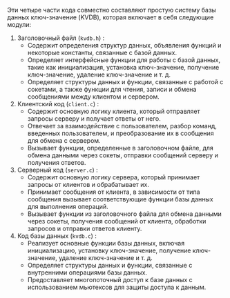 Эти четыре части кода совместно составляют простую систему базы данных ключ-значение (KVDB), которая включает в себя следующие модули:
1. Заголовочный файл (`kvdb.h`) :
   - Содержит определения структур данных, объявления функций и некоторые константы, связанные с базой данных.
   - Определяет интерфейсные функции для работы с базой данных, такие как инициализация, установка ключ-значение, получение ключ-значение, удаление ключ-значение и т. д.
   - Определяет структуры данных и функции, связанные с работой с сокетами, а также функции для чтения, записи и обмена сообщениями между клиентом и сервером.
2. Клиентский код (`client.c`) :
   - Содержит основную логику клиента, который отправляет запросы серверу и получает ответы от него.
   - Отвечает за взаимодействие с пользователем, разбор команд, введенных пользователем, и преобразование их в сообщения для обмена с сервером.
   - Вызывает функции, определенные в заголовочном файле, для обмена данными через сокеты, отправки сообщений серверу и получения ответов.
3. Серверный код (`server.c`) :
   - Содержит основную логику сервера, который принимает запросы от клиентов и обрабатывает их.
   - Принимает сообщения от клиента, в зависимости от типа сообщения вызывает соответствующие функции базы данных для выполнения операций.
   - Вызывает функции из заголовочного файла для обмена данными через сокеты, получения сообщений от клиента, обработки запросов и отправки ответов клиенту.
4. Код базы данных (`kvdb.c`) :
   - Реализует основные функции базы данных, включая инициализацию, установку ключ-значение, получение ключ-значение, удаление ключ-значение и т. д.
   - Определяет структуры данных и функции, связанные с внутренними операциями базы данных.
   - Предоставляет многопоточный доступ к базе данных с использованием мьютексов для защиты доступа к данным.
